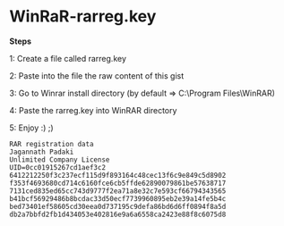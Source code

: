 # WinRaR-rarreg.key

**Steps**

1: Create a file called rarreg.key

2: Paste into the file the raw content of this gist

3: Go to Winrar install directory (by default => C:\Program Files\WinRAR)

4: Paste the rarreg.key into WinRAR directory

5: Enjoy :) ;)

    RAR registration data
    Jagannath Padaki
    Unlimited Company License
    UID=0cc01915267cd1aef3c2
    6412212250f3c237ecf115d9f893164c48cec13f6c9e849c5d8902
    f353f4693680cd714c6160fce6cb5ffde62890079861be57638717
    7131ced835ed65cc743d9777f2ea71a8e32c7e593cf66794343565
    b41bcf56929486b8bcdac33d50ecf7739960895eb2e39a14fe5b4c
    bed73401ef58605cd30eea0d737195c9defa86bd6d6ff0894f8a5d
    db2a7bbfd2fb1d434053e402816e9a6a6558ca2423e88f8c6075d8
